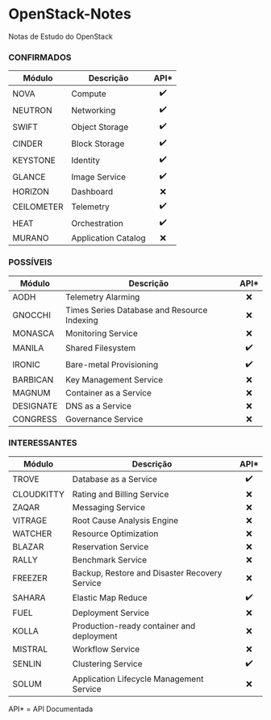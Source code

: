 # OpenStack-Notes
Notas de Estudo do OpenStack

### CONFIRMADOS

| Módulo | Descrição | API* |
| --- | --- |:---:|
| NOVA | Compute | :heavy_check_mark: |
| NEUTRON | Networking | :heavy_check_mark: |
| SWIFT | Object Storage | :heavy_check_mark: |
| CINDER | Block Storage | :heavy_check_mark: |
| KEYSTONE | Identity | :heavy_check_mark: |
| GLANCE | Image Service | :heavy_check_mark: |
| HORIZON | Dashboard | :x: |
| CEILOMETER | Telemetry | :heavy_check_mark: |
| HEAT | Orchestration | :heavy_check_mark: |
| MURANO | Application Catalog | :x: |

### POSSÍVEIS

| Módulo | Descrição | API* |
| --- | --- |:---:|
| AODH| Telemetry Alarming | :x: |
| GNOCCHI | Times Series Database and Resource Indexing | :x: |
| MONASCA | Monitoring Service | :x: |
| MANILA | Shared Filesystem | :heavy_check_mark: |
| IRONIC | Bare-metal Provisioning | :heavy_check_mark: |
| BARBICAN | Key Management Service | :x: |
| MAGNUM | Container as a Service | :x: |
| DESIGNATE | DNS as a Service | :x: |
| CONGRESS | Governance Service | :x: |

### INTERESSANTES
| Módulo | Descrição | API* |
| --- | --- |:---:|
| TROVE | Database as a Service | :heavy_check_mark: |
| CLOUDKITTY | Rating and Billing Service | :x: |
| ZAQAR | Messaging Service | :x: |
| VITRAGE | Root Cause Analysis Engine | :x: |
| WATCHER | Resource Optimization | :x: |
| BLAZAR | Reservation Service | :x: |
| RALLY | Benchmark Service | :x: |
| FREEZER | Backup, Restore and Disaster Recovery Service | :x: |
| SAHARA | Elastic Map Reduce | :heavy_check_mark: |
| FUEL | Deployment Service | :x: |
| KOLLA | Production-ready container and deployment | :x: |
| MISTRAL | Workflow Service | :x: |
| SENLIN | Clustering Service | :heavy_check_mark: |
| SOLUM | Application Lifecycle Management Service | :x: |

API* = API Documentada
